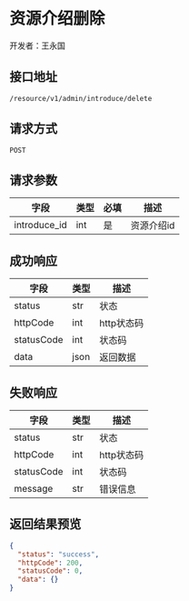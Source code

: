 # 资源介绍删除

开发者：王永国

## 接口地址

`/resource/v1/admin/introduce/delete`

## 请求方式

`POST`

## 请求参数
| 字段 | 类型   | 必填 | 描述     |
| ---- | ------ | ---- | -------- |
| introduce_id | int | 是 | 资源介绍id |

## 成功响应

| 字段       | 类型    | 描述        |
| ---------- | ------- | ----------- |
| status | str | 状态 |
| httpCode | int | http状态码 |
| statusCode | int | 状态码 |
| data | json | 返回数据 |

## 失败响应

| 字段       | 类型    | 描述        |
| ---------- | ------- | ----------- |
| status | str | 状态 |
| httpCode | int | http状态码 |
| statusCode | int | 状态码 |
| message | str | 错误信息 |


## 返回结果预览

```json
{
  "status": "success",
  "httpCode": 200,
  "statusCode": 0,
  "data": {}
}
```